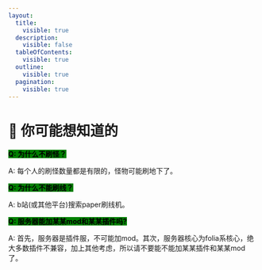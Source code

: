 ```yaml
---
layout:
  title:
    visible: true
  description:
    visible: false
  tableOfContents:
    visible: true
  outline:
    visible: true
  pagination:
    visible: true
---
```


# 📃 你可能想知道的

<mark style="background-color:green;">**Q: 为什么不刷怪？**</mark>

A: 每个人的刷怪数量都是有限的，怪物可能刷地下了。



<mark style="background-color:green;">**Q: 为什么不能刷线？**</mark>

A: b站(或其他平台)搜索paper刷线机。



<mark style="background-color:green;">**Q: 服务器能加某某mod和某某插件吗?**</mark>

A: 首先，服务器是插件服，不可能加mod。其次，服务器核心为folia系核心，绝大多数插件不兼容，加上其他考虑，所以请不要能不能加某某插件和某某mod了。
